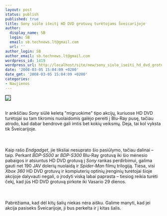 ```yaml
---
layout: post
status: publish
published: true
title: Sony siūlo išeitį HD DVD grotuvų turėtojams Šveicarijoje
author:
  display_name: SB
  login: SB
  email: sb.technews.lt@gmail.com
  url: ''
author_login: SB
author_email: sb.technews.lt@gmail.com
wordpress_id: 1419
wordpress_url: http://localhost/site/new/sony_siulo_iseiti_hd_dvd_grotuvu_turetojams_sveicarijoje/
date: '2008-03-05 15:04:09 +0200'
date_gmt: '2008-03-05 15:04:09 +0200'
categories:
- Naujienos
---
```

<div class="imgright"><img src="http://img442.imageshack.us/img442/9563/bluraylogoii4.jpg" border="1"></div>
<p><br>Ir ankščiau <i>Sony</i> siūlė keletą &quot;migruokime&quot; tipo akcijų, kuriuose HD DVD turėtojai su tam tikromis nuolaidomis galėjo pereiti į Blu-Ray pusę, tačiau atrodo, kad dabar bendrovė gali imtis bet kokių veiksmų. Deja, tai kol vyksta tik Šveicarijoje.<br />
<br><br />
<br>Kaip rašo <i>Endgadget</i>, jie tiksliai nesuprato šio pasiūlymo, tačiau dalinai – taip. Perkant <i>BDP-S500</i> ar <i>BDP-S300</i> Blu-Ray grotuvą iki šio mėnesio pabaigos ir atsiuntus HD DVD grotuvą į <i>Sony</i> rankas perdirbimui, galima gauti net 190 JAV dolerių nuolaidą ir <i>Spider-Man</i> filmų trilogiją. Tiesa, visi <i>Xbox 360</i> HD DVD grotuvų ir kompiuterių optinių įrenginių turėtojai šioje akcijoje dalyvauti negali, o įrodyti viską labai paprasta – tiesiog reikia turėti čekį, kad jūs HD DVD grotuvą pirkote iki Vasario 29 dienos.<br />
<br><br />
<br>Pabrėžiama, kad dėl kitų šalių niekas nėra aišku. Galime manyti, kad jei akcija pasiseks Šveicarijoje, ji bus perkelta ir į kitas šalis.<br />
<br></p>
